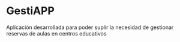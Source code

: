 # GestiAPP

Aplicación desarrollada para poder suplir la necesidad de gestionar reservas de aulas en centros educativos